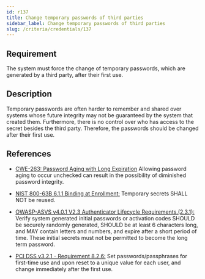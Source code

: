 ```yaml
---
id: r137
title: Change temporary passwords of third parties
sidebar_label: Change temporary passwords of third parties
slug: /criteria/credentials/137
---
```


## Requirement

The system must force the change
of temporary passwords,
which are generated by a third party,
after their first use.

## Description

Temporary passwords are often harder
to remember and shared over systems
whose future integrity may not be guaranteed
by the system that created them.
Furthermore,
there is no control over who has access
to the secret besides the third party.
Therefore,
the passwords should be changed
after their first use.

## References

- [CWE-263: Password Aging with Long Expiration](https://cwe.mitre.org/data/definitions/263.html)
Allowing password aging to occur unchecked
can result in the possibility
of diminished password integrity.

- [NIST 800-63B 6.1.1 Binding at Enrollment:](https://pages.nist.gov/800-63-3/sp800-63b.html)
Temporary secrets SHALL NOT be reused.

- [OWASP-ASVS v4.0.1 V2.3 Authenticator Lifecycle Requirements.(2.3.1):](https://owasp.org/www-project-application-security-verification-standard/)
Verify system generated initial passwords
or activation codes
SHOULD be securely randomly generated,
SHOULD be at least 6 characters long,
and MAY contain letters and numbers,
and expire after a short period of time.
These initial secrets
must not be permitted
to become the long term password.

- [PCI DSS v3.2.1 - Requirement 8.2.6:](https://www.pcisecuritystandards.org/documents/PCI_DSS_v3-2-1.pdf)
Set passwords/passphrases for first-time use
and upon reset to a unique value
for each user,
and change immediately after the first use.
